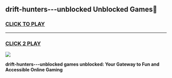 
## drift-hunters---unblocked Unblocked Games👋
<h3>
<a href="https://news.freeplayer.one?title=drift-hunters---unblocked&ref=16F">CLICK TO PLAY</a></h3>
<hr>

<h3>
<a href="https://news.freeplayer.one?title=drift-hunters---unblocked&ref=16F">CLICK 2 PLAY</a>
  
</h3>

<a href="https://news.freeplayer.one?title=drift-hunters---unblocked&ref=16F/"><img src="https://clearcache.store/games.png"></a>


**drift-hunters---unblocked games unblocked: Your Gateway to Fun and Accessible Online Gaming**
